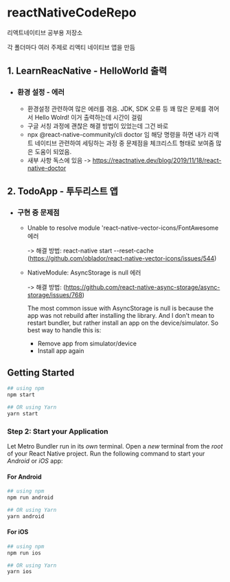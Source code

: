 # reactNativeCodeRepo

리액트네이티브 공부용 저장소

각 폴더마다 여러 주제로 리액티 네이티브 앱을 만듬

## 1. LearnReacNative - HelloWorld 출력

- ### 환경 설정 - 에러
  - 환경설정 관련하여 많은 에러를 겪음. JDK, SDK 오류 등 꽤 많은 문제를 겪어서 Hello Wolrd! 이거 출력하는데 시간이 걸림
  - 구글 서칭 과정에 괜찮은 해결 방법이 있었는데 그건 바로
  - npx @react-native-community/cli doctor 임 해당 명령을 하면 내가 리액트 네이티브 관련하여 세팅하는 과정 중 문제점을 체크리스트 형태로 보여줌 많은 도움이 되었음.
  - 새부 사항 독스에 있음 -> https://reactnative.dev/blog/2019/11/18/react-native-doctor

## 2. TodoApp - 투두리스트 앱

- ### 구현 중 문제점

  - Unable to resolve module 'react-native-vector-icons/FontAwesome 에러

    -> 해결 방법: react-native start --reset-cache (https://github.com/oblador/react-native-vector-icons/issues/544)


  - NativeModule: AsyncStorage is null 에러

    -> 해결 방법: (https://github.com/react-native-async-storage/async-storage/issues/768)

    The most common issue with AsyncStorage is null is because the app was not rebuild after installing the library. And I don't mean to restart bundler, but rather install an app on the device/simulator. So best way to handle this is:

    - Remove app from simulator/device
    - Install app again

## Getting Started

```bash
## using npm
npm start

## OR using Yarn
yarn start
```

### Step 2: Start your Application

Let Metro Bundler run in its _own_ terminal. Open a _new_ terminal from the _root_ of your React Native project. Run the following command to start your _Android_ or _iOS_ app:

#### For Android

```bash
## using npm
npm run android

## OR using Yarn
yarn android
```

#### For iOS

```bash
## using npm
npm run ios

## OR using Yarn
yarn ios
```
